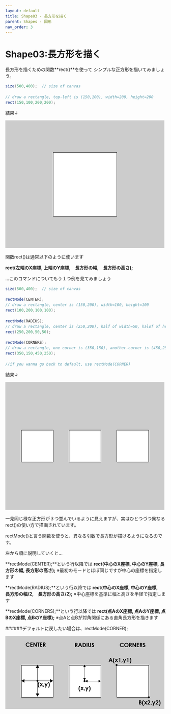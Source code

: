 ```yaml
---
layout: default
title: Shape03 - 長方形を描く
parent: Shapes - 図形
nav_order: 3
---
```


# Shape03:長方形を描く
長方形を描くための関数**rect()**を使って
シンプルな正方形を描いてみましょう。

```java
size(500,400);  // size of canvas

// draw a rectangle, top-left is (150,100), width=200, height=200
rect(150,100,200,200);
```
結果↓

![](/assets/rect_run.png)

関数rect()は通常以下のように使います

**rect(左端のX座標, 上端のY座標,　長方形の幅,　長方形の高さ);**

...このコマンドについてもう１つ例を見てみましょう

```java
size(500,400);  // size of canvas

rectMode(CENTER);
// draw a rectangle, center is (150,200), width=100, height=100
rect(100,200,100,100);

rectMode(RADIUS);
// draw a rectangle, center is (250,200), half of width=50, halof of height=50
rect(250,200,50,50);

rectMode(CORNERS);
// draw a rectangle, one corner is (350,150), another-corner is (450,250)
rect(350,150,450,250);

//if you wanna go back to default, use rectMode(CORNER)
```

結果↓

![](/assets/rectMode_run.png)

一見同じ様な正方形が３つ並んでいるように見えますが、実はひとつづつ異なるrect()の使い方で描画されています。

rectMode()と言う関数を使うと、異なる引数で長方形が描けるようになるのです。

左から順に説明していくと...

**rectMode(CENTER);**という行以降では
**rect(中心のX座標, 中心のY座標, 長方形の幅, 長方形の高さ);**
※最初のモードとほぼ同じですが中心の座標を指定します

**rectMode(RADIUS);**という行以降では
**rect(中心のX座標, 中心のY座標,　長方形の幅/2,　長方形の高さ/2);**
※中心座標を基準に幅と高さを半径で指定します

**rectMode(CORNERS);**という行以降では
**rect(点AのX座標, 点AのY座標, 点BのX座標, 点BのY座標);**
※点Aと点Bが対角関係にある直角長方形を描きます

######デフォルトに戻したい場合は、rectMode(CORNER);

![](/assets/rectMode_run_text.png)
